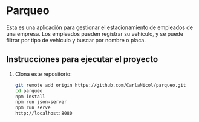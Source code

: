 # Parqueo 

Esta es una aplicación para gestionar el estacionamiento de empleados de una empresa. Los empleados pueden registrar su vehículo, y se puede filtrar por tipo de vehículo y buscar por nombre o placa.

## Instrucciones para ejecutar el proyecto

1. Clona este repositorio:
   ```bash
   git remote add origin https://github.com/CarlaNicol/parqueo.git
   cd parqueo
   npm install
   npm run json-server
   npm run serve
   http://localhost:8080
   

